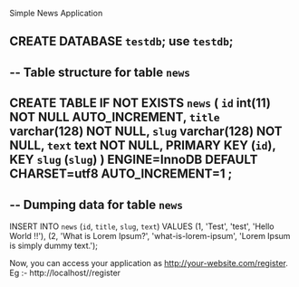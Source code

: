 Simple News Application

CREATE DATABASE `testdb`;
use `testdb`;
--
-- Table structure for table `news`
--
CREATE TABLE IF NOT EXISTS `news` (
`id` int(11) NOT NULL AUTO_INCREMENT,
`title` varchar(128) NOT NULL,
`slug` varchar(128) NOT NULL,
`text` text NOT NULL,
PRIMARY KEY (`id`),
KEY `slug` (`slug`)
) ENGINE=InnoDB DEFAULT CHARSET=utf8 AUTO_INCREMENT=1 ;
--
-- Dumping data for table `news`
--
INSERT INTO `news` (`id`, `title`, `slug`, `text`) VALUES
(1, 'Test', 'test', 'Hello World !!'),
(2, 'What is Lorem Ipsum?', 'what-is-lorem-ipsum', 'Lorem Ipsum is simply dummy text.');


Now, you can access your application as http://your-website.com/register. 
Eg :- http://localhost/<application-name>/register
